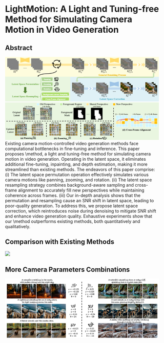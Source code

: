 # LightMotion: A Light and Tuning-free Method for Simulating Camera Motion in Video Generation

## Abstract
![](assets/overall_pipeline.png)
![](assets/permutation_resampling.png)
Existing camera motion-controlled video generation methods face computational bottlenecks in fine-tuning and inference. This paper proposes \method, a light and tuning-free method for simulating camera motion in video generation. Operating in the latent space, it eliminates additional fine-tuning, inpainting, and depth estimation, making it more streamlined than existing methods. The endeavors of this paper comprise: (i) The latent space permutation operation effectively simulates various camera motions like panning, zooming, and rotation. (ii) The latent space resampling strategy combines background-aware sampling and cross-frame alignment to accurately fill new perspectives while maintaining coherence across frames. (iii) Our in-depth analysis shows that the permutation and resampling cause an SNR shift in latent space, leading to poor-quality generation. To address this, we propose latent space correction, which reintroduces noise during denoising to mitigate SNR shift and enhance video generation quality. Exhaustive experiments show that our \method outperforms existing methods, both quantitatively and qualitatively.

## Comparison with Existing Methods
![](assets/comparison.png.png)

## More Camera Parameters Combinations
![](assets/combination.png)
